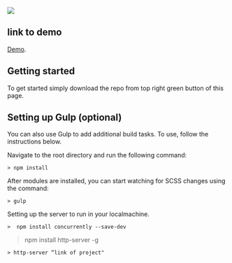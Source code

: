 ![](https://i.imgur.com/mkXHCZ5.jpg)
## link to demo

[Demo](https://anand10parmar.github.io/React-stickyNotes/).


## Getting started

To get started simply download the repo from top right green button of this page.


## Setting up Gulp (optional)

You can also use Gulp to add additional build tasks. To use, follow the instructions below.

Navigate to the root directory and  run the following command:
```
> npm install
```

After modules are installed, you can start watching for SCSS changes using the command:
```
> gulp

```
Setting up the server to run in your localmachine.
```
>  npm install concurrently --save-dev
```
> npm install http-server -g
```
> http-server “link of project"


